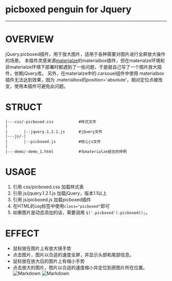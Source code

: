 # picboxed penguin for Jquery
---
# OVERVIEW
jQuery.picboxed插件，用于放大图片，适用于各种需要对图片进行全屏放大操作的场景。
本插件灵感来源[materialze](http://materializecss.com)的materialbox插件，但在materialze环境和非materialze环境下部署时都遇到了一些问题，于是就自己写了一个图片放大插件，依赖jQuery库。
另外，在materialze中的.carsouel组件中使用 materialbox插件无法达到效果，因为 .materialbox的position='absolute'，相对定位点被改变，使用本插件可避免此问题。
# STRUCT

	|---css/-picboxed.css			#样式文件
	|
	|		|--jquery.1.2.1.js		#jQuery文件
	|---js/-|
	|		|--picboxed.js			#核心js文件
	|
	|---demo/-demo_1.html			#与materialze结合的样例
	
# USAGE
1. 引用 css/picboxed.css 加载样式表
1. 引用 js/jquery.1.2.1.js 加载jQuery，版本1.1以上
1. 引用 js/picboxed.js 加载picboxed插件
1. 在HTML的`img`标签中使用`class="picboxed"`即可
1. 如果图片是动态添加的话，需要调用 `$('.picboxed').picboxed();`。
# EFFECT
- 鼠标放在图片上有放大镜手势
- 点击图片，图片以合适的速度全屏，并显示头部和尾部信息。
- 鼠标放在放大后的图片上有缩小手势
- 点击放大的图片，图片以合适的速度缩小并定位到原图片所在位置。
![Markdown](http://i1.piimg.com/1949/c2e3d88921b1105e.jpg)
![Markdown](http://i1.piimg.com/1949/6ea36cd0e9448aff.jpg)
